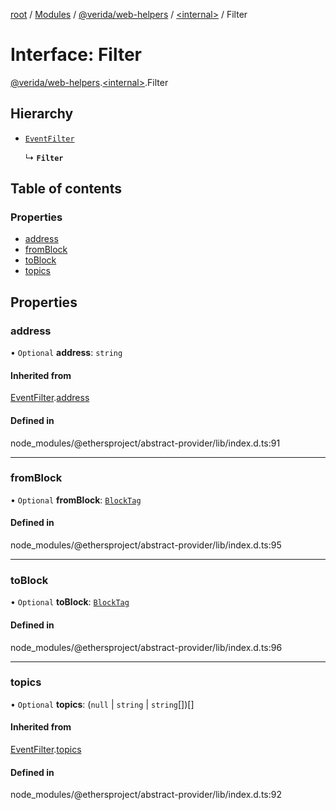 [root](../README.md) / [Modules](../modules.md) / [@verida/web-helpers](../modules/verida_web_helpers.md) / [<internal\>](../modules/verida_web_helpers._internal_.md) / Filter

# Interface: Filter

[@verida/web-helpers](../modules/verida_web_helpers.md).[<internal\>](../modules/verida_web_helpers._internal_.md).Filter

## Hierarchy

- [`EventFilter`](verida_web_helpers._internal_.EventFilter.md)

  ↳ **`Filter`**

## Table of contents

### Properties

- [address](verida_web_helpers._internal_.Filter.md#address)
- [fromBlock](verida_web_helpers._internal_.Filter.md#fromblock)
- [toBlock](verida_web_helpers._internal_.Filter.md#toblock)
- [topics](verida_web_helpers._internal_.Filter.md#topics)

## Properties

### address

• `Optional` **address**: `string`

#### Inherited from

[EventFilter](verida_web_helpers._internal_.EventFilter.md).[address](verida_web_helpers._internal_.EventFilter.md#address)

#### Defined in

node_modules/@ethersproject/abstract-provider/lib/index.d.ts:91

___

### fromBlock

• `Optional` **fromBlock**: [`BlockTag`](../modules/verida_web_helpers._internal_.md#blocktag)

#### Defined in

node_modules/@ethersproject/abstract-provider/lib/index.d.ts:95

___

### toBlock

• `Optional` **toBlock**: [`BlockTag`](../modules/verida_web_helpers._internal_.md#blocktag)

#### Defined in

node_modules/@ethersproject/abstract-provider/lib/index.d.ts:96

___

### topics

• `Optional` **topics**: (``null`` \| `string` \| `string`[])[]

#### Inherited from

[EventFilter](verida_web_helpers._internal_.EventFilter.md).[topics](verida_web_helpers._internal_.EventFilter.md#topics)

#### Defined in

node_modules/@ethersproject/abstract-provider/lib/index.d.ts:92
